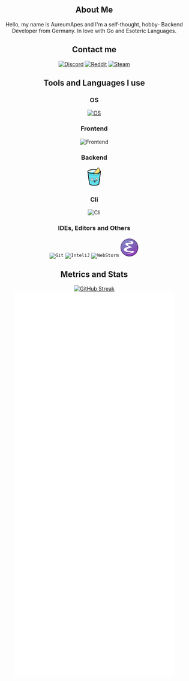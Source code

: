 <div align="center">

About Me
-------

Hello, my name is AureumApes and I'm a self-thought, hobby- Backend Developer from Germany.
In love with Go and Esoteric Languages.

Contact me
---------------------
[![Discord](https://img.shields.io/badge/Discord-lightgrey?style=for-the-badge&logo=discord&logoColor=grey)](https://discord.com/users/608920482284306434)
[![Reddit](https://img.shields.io/badge/Reddit-orange?style=for-the-badge&logo=reddit&logoColor=white)](https://www.reddit.com/u/AureumApes)
[![Steam](https://img.shields.io/badge/Steam-444?style=for-the-badge&logo=steam&logoColor=white)](https://steamcommunity.com/id/AureumApes/)

Tools and Languages I use
----------
### OS
[![OS](https://skillicons.dev/icons?i=linux)](https://skillicons.dev)


### Frontend
![Frontend](https://skillicons.dev/icons?i=html,vue,js)

### Backend
<img height="50px" src="https://raw.githubusercontent.com/gin-gonic/logo/master/color.png"/>

### Cli
![Cli](https://skillicons.dev/icons?i=go,kotlin)


### IDEs, Editors and Others
<code><img height="50" src="https://user-images.githubusercontent.com/25181517/192108372-f71d70ac-7ae6-4c0d-8395-51d8870c2ef0.png" alt="Git" title="Git" /></code>
<code><img height="50" src="https://user-images.githubusercontent.com/25181517/192108890-200809d1-439c-4e23-90d3-b090cf9a4eea.png" alt="InteliJ" title="InteliJ" /></code>
<code><img height="50" src="https://user-images.githubusercontent.com/25181517/192108893-b1eed3c7-b2c4-4e1c-9e9f-c7e83637b33d.png" alt="WebStorm" title="WebStorm" /></code>
<code><img height="50px" src="https://raw.githubusercontent.com/Mstrodl/elcord/master/icons/emacs_icon.png" alt="Emacs"/></code>

Metrics and Stats
-------
[![GitHub Streak](https://github-readme-streak-stats.herokuapp.com?user=AureumApes&theme=vue-dark&date_format=j%20M%5B%20Y%5D)](https://git.io/streak-stats)<br>
![Metrics](./github-metrics.svg)<br>

</div>
